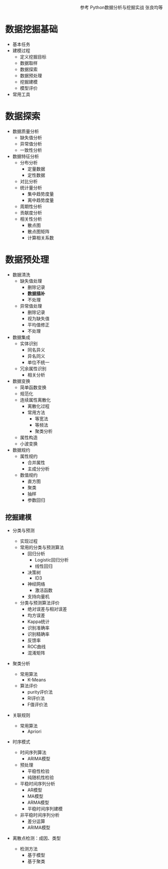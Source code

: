 <p align="right">参考 Python数据分析与挖掘实战 张良均等</p>

# 数据挖掘基础
- 基本任务
- 建模过程
    - 定义挖掘目标
    - 数据取样
    - 数据探索
    - 数据预处理
    - 挖掘建模
    - 模型评价
- 常用工具

# 数据探索
- 数据质量分析
    - 缺失值分析
    - 异常值分析
    - 一致性分析
- 数据特征分析
    - 分布分析
        - 定量数据
        - 定性数据
    - 对比分析
    - 统计量分析
        - 集中趋势度量
        - 离中趋势度量
    - 周期性分析
    - 贡献度分析
    - 相关性分析
        - 散点图
        - 散点图矩阵
        - 计算相关系数

# 数据预处理
- 数据清洗
    - 缺失值处理
        - 删除记录
        - **数据插补**
        - 不处理
    - 异常值处理
        - 删除记录
        - 视为缺失值
        - 平均值修正
        - 不处理
- 数据集成
    - 实体识别
        - 同名异义
        - 异名同义
        - 单位不统一
    - 冗余属性识别
        - 相关分析
- 数据变换
    - 简单函数变换
    - 规范化
    - 连续属性离散化
        - 离散化过程
        - 常用方法
            - 等宽法
            - 等频法
            - 聚类分析
    - 属性构造
    - 小波变换
- 数据规约
    - 属性规约
        - 合并属性
        - 主成分分析
    - 数值规约
        - 直方图
        - 聚类
        - 抽样
        - 参数回归

## 挖掘建模
- 分类与预测
    - 实现过程
    - 常用的分类与预测算法
        - 回归分析
            - Logistic回归分析
            - 线性回归
        - 决策树
            - ID3
        - 神经网络
            - 激活函数
        - 支持向量机
    - 分类与预测算法评价
        - 绝对误差与相对误差
        - 均方误差
        - Kappa统计
        - 识别准确率
        - 识别精确率
        - 反馈率
        - ROC曲线
        - 混淆矩阵
- 聚类分析
    - 常用算法
        - K-Means
    - 算法评价
        - purity评价法
        - RI评价法
        - F值评价法 

- 关联规则
    - 常用算法
        - Apriori
        
- 时序模式
    - 时间序列算法
        - ARIMA模型
    - 预处理
        - 平稳性检验
        - 纯随机性检验
    - 平稳时间序列分析
        - AR模型
        - MA模型
        - ARMA模型
        - 平稳时间序列建模
    - 非平稳时间序列分析
        - 差分运算
        - ARIMA模型
- 离散点检测：成因、类型
    - 检测方法
        - 基于模型
        - 基于聚类
